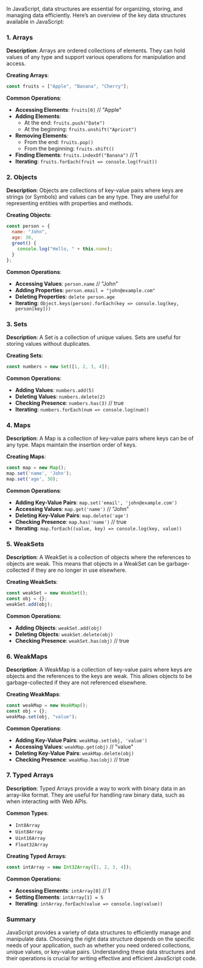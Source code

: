 In JavaScript, data structures are essential for organizing, storing, and managing data efficiently. Here’s an overview of the key data structures available in JavaScript:

### 1. Arrays

**Description**: Arrays are ordered collections of elements. They can hold values of any type and support various operations for manipulation and access.

**Creating Arrays**:
```javascript
const fruits = ["Apple", "Banana", "Cherry"];
```

**Common Operations**:
- **Accessing Elements**: `fruits[0]` // "Apple"
- **Adding Elements**:
  - At the end: `fruits.push("Date")`
  - At the beginning: `fruits.unshift("Apricot")`
- **Removing Elements**:
  - From the end: `fruits.pop()`
  - From the beginning: `fruits.shift()`
- **Finding Elements**: `fruits.indexOf("Banana")` // 1
- **Iterating**: `fruits.forEach(fruit => console.log(fruit))`

### 2. Objects

**Description**: Objects are collections of key-value pairs where keys are strings (or Symbols) and values can be any type. They are useful for representing entities with properties and methods.

**Creating Objects**:
```javascript
const person = {
  name: "John",
  age: 30,
  greet() {
    console.log("Hello, " + this.name);
  }
};
```

**Common Operations**:
- **Accessing Values**: `person.name` // "John"
- **Adding Properties**: `person.email = "john@example.com"`
- **Deleting Properties**: `delete person.age`
- **Iterating**: `Object.keys(person).forEach(key => console.log(key, person[key]))`

### 3. Sets

**Description**: A Set is a collection of unique values. Sets are useful for storing values without duplicates.

**Creating Sets**:
```javascript
const numbers = new Set([1, 2, 3, 4]);
```

**Common Operations**:
- **Adding Values**: `numbers.add(5)`
- **Deleting Values**: `numbers.delete(2)`
- **Checking Presence**: `numbers.has(3)` // true
- **Iterating**: `numbers.forEach(num => console.log(num))`

### 4. Maps

**Description**: A Map is a collection of key-value pairs where keys can be of any type. Maps maintain the insertion order of keys.

**Creating Maps**:
```javascript
const map = new Map();
map.set('name', 'John');
map.set('age', 30);
```

**Common Operations**:
- **Adding Key-Value Pairs**: `map.set('email', 'john@example.com')`
- **Accessing Values**: `map.get('name')` // "John"
- **Deleting Key-Value Pairs**: `map.delete('age')`
- **Checking Presence**: `map.has('name')` // true
- **Iterating**: `map.forEach((value, key) => console.log(key, value))`

### 5. WeakSets

**Description**: A WeakSet is a collection of objects where the references to objects are weak. This means that objects in a WeakSet can be garbage-collected if they are no longer in use elsewhere.

**Creating WeakSets**:
```javascript
const weakSet = new WeakSet();
const obj = {};
weakSet.add(obj);
```

**Common Operations**:
- **Adding Objects**: `weakSet.add(obj)`
- **Deleting Objects**: `weakSet.delete(obj)`
- **Checking Presence**: `weakSet.has(obj)` // true

### 6. WeakMaps

**Description**: A WeakMap is a collection of key-value pairs where keys are objects and the references to the keys are weak. This allows objects to be garbage-collected if they are not referenced elsewhere.

**Creating WeakMaps**:
```javascript
const weakMap = new WeakMap();
const obj = {};
weakMap.set(obj, "value");
```

**Common Operations**:
- **Adding Key-Value Pairs**: `weakMap.set(obj, 'value')`
- **Accessing Values**: `weakMap.get(obj)` // "value"
- **Deleting Key-Value Pairs**: `weakMap.delete(obj)`
- **Checking Presence**: `weakMap.has(obj)` // true

### 7. Typed Arrays

**Description**: Typed Arrays provide a way to work with binary data in an array-like format. They are useful for handling raw binary data, such as when interacting with Web APIs.

**Common Types**:
- `Int8Array`
- `Uint8Array`
- `Uint16Array`
- `Float32Array`

**Creating Typed Arrays**:
```javascript
const intArray = new Int32Array([1, 2, 3, 4]);
```

**Common Operations**:
- **Accessing Elements**: `intArray[0]` // 1
- **Setting Elements**: `intArray[1] = 5`
- **Iterating**: `intArray.forEach(value => console.log(value))`

### Summary

JavaScript provides a variety of data structures to efficiently manage and manipulate data. Choosing the right data structure depends on the specific needs of your application, such as whether you need ordered collections, unique values, or key-value pairs. Understanding these data structures and their operations is crucial for writing effective and efficient JavaScript code.
